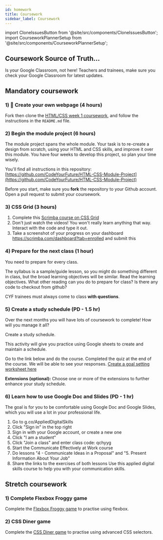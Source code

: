 ```yaml
---
id: homework
title: Coursework
sidebar_label: Coursework
---
```

import CloneIssuesButton from '@site/src/components/CloneIssuesButton';
import CourseworkPlannerSetup from '@site/src/components/CourseworkPlannerSetup';

## Coursework Source of Truth...

Is your Google Classroom, not here! Teachers and trainees, make sure you check your Google Classroom for latest updates.

## Mandatory coursework

<CloneIssuesButton repo="HTML-CSS-Coursework-TEST" />

<CourseworkPlannerSetup />

### 1) 🔑 Create your own webpage (4 hours)

Fork then clone the [HTML/CSS week 1 coursework](https://github.com/CodeYourFuture/HTML-CSS-Coursework-Week1), and follow the instructions in the `README.md` file.

### 2) Begin the module project (6 hours)

The module project spans the whole module. Your task is to re-create a design from scratch, using your HTML and CSS skills, and improve it over this module. You have four weeks to develop this project, so plan your time wisely.

You'll find all instructions in this repository:
[https://github.com/CodeYourFuture/HTML-CSS-Module-Project](https://github.com/CodeYourFuture/HTML-CSS-Module-Project)

Before you start, make sure you **fork** the repository to your Github account. Open a pull request to submit your coursework.

### 3) CSS Grid (3 hours)

1. Complete this [Scrimba course on CSS Grid](https://scrimba.com/learn/cssgrid)
2. Don't just watch the videos! You won't really learn anything that way. Interact with the code and type it out.
3. Take a screenshot of your progress on your dashboard https://scrimba.com/dashboard?tab=enrolled and submit this

### 4) Prepare for the next class (1 hour)

You need to prepare for every class.

The syllabus is a sample/guide lesson, so you might do something different in class, but the broad learning objectives will be similar. Read the learning objectives. What other reading can you do to prepare for class? Is there any code to checkout from github?

CYF trainees must always come to class **with questions**.

### 5) Create a study schedule (PD - 1.5 hr)

Over the next months you will have lots of coursework to complete! How will you manage it all? 

Create a study schedule. 

This activity will give you practice using Google sheets to create and maintain a schedule. 

Go to the link below and do the course. Completed the quiz at the end of the course. We will be able to see your responses.
[Create a goal setting worksheet here](https://applieddigitalskills.withgoogle.com/c/middle-and-high-school/en/create-a-study-schedule-to-meet-your-goals/overview.html)

**Extensions (optional):**
Choose one or more of the extensions to further enhance your study schedule.

### 6) Learn how to use Google Doc and Slides (PD - 1 hr)

The goal is for you to be comfortable using Google Doc and Google Slides, which you will use a lot in your professional life.

1. Go to g.co/AppliedDigitalSkills
2. Click "Sign in" in the top right
3. Sign in with your Google account, or create a new one
4. Click "I am a student"
5. Click "Join a class" and enter class code: qchyyg
6. Start the Communicate Effectively at Work course
7. Do lessons "4 - Communicate Ideas in a Proposal" and "5. Present Information About Your Job"
8. Share the links to the exercises of both lessons
Use this applied digital skills course to help you with your communication skills.

## Stretch coursework

### 1) Complete Flexbox Froggy game

Complete the [Flexbox Froggy game](https://flexboxfroggy.com) to practise using flexbox.

### 2) CSS Diner game

Complete the [CSS Diner game](https://flukeout.github.io) to practise using advanced CSS selectors.
